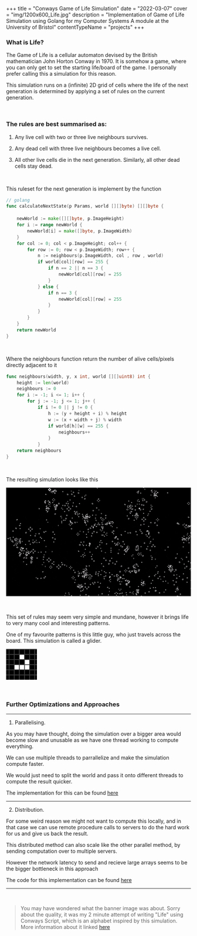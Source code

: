 +++
title = "Conways Game of Life Simulation"
date = "2022-03-07"
cover = "img/1200x600_Life.jpg"
description = "Implementation of Game of Life Simulation using Golang for my Computer Systems A module at the University of Bristol"
contentTypeName = "projects"
+++

### What is Life?

The Game of Life is a cellular automaton devised by the British mathematician John Horton Conway in 1970. It is somehow a game, where you can only get to set the starting life/board of the game. I personally prefer calling this a simulation for this reason. 

This simulation runs on a (infinite) 2D grid of cells where the life of the next generation is determined by applying a set of rules on the current generation.

&nbsp;

### The rules are best summarised as:

1. Any live cell with two or three live neighbours survives.

2. Any dead cell with three live neighbours becomes a live cell.

3. All other live cells die in the next generation. Similarly, all other dead cells stay dead.

&nbsp;

This ruleset for the next generation is implement by the function

```go
// golang
func calculateNextState(p Params, world [][]byte) [][]byte {

	newWorld := make([][]byte, p.ImageHeight)
	for i := range newWorld {
		newWorld[i] = make([]byte, p.ImageWidth)
	}
	for col := 0; col < p.ImageHeight; col++ {
		for row := 0; row < p.ImageWidth; row++ {
			n := neighbours(p.ImageWidth, col , row , world)
			if world[col][row] == 255 {
				if n == 2 || n == 3 {
					newWorld[col][row] = 255
				}
			} else {
				if n == 3 {
					newWorld[col][row] = 255
				}
			}
		}
	}
	return newWorld
}
```
&nbsp;

Where the neighbours function return the number of alive cells/pixels directly adjacent to it
&nbsp;

```go
func neighbours(width, y, x int, world [][]uint8) int {
	height := len(world)
	neighbours := 0
	for i := -1; i <= 1; i++ {
		for j := -1; j <= 1; j++ {
			if i != 0 || j != 0 {
				h := (y + height + i) % height
				w := (x + width + j) % width
				if world[h][w] == 255 {
					neighbours++
				}
			}
	return neighbours
}
```

&nbsp;

The resulting simulation looks like this 

![GOL Simulation](/img/gol_new.gif)

&nbsp;

This set of rules may seem very simple and mundane, however it brings life to very many cool and interesting patterns. 

One of my favourite patterns is this little guy, who just travels across the board. This simulation is called a glider.

![Glider](/img/gol_glider.gif)

&nbsp;

### Further Optimizations and Approaches
---------------------------------------

1) Parallelising.

As you may have thought, doing the simulation over a bigger area would become slow and unusable as we have one thread working to compute everything. 

We can use multiple threads to parrallelize and make the simulation compute faster. 

We would just need to split the world and pass it onto different threads to compute the result quicker.

The implementation for this can be found [here](https://github.com/nafaaal/parallel_gol_coursework)

---------------------------------------

2) Distribution.

For some weird reason we might not want to compute this locally, and in that case we can use remote procedure calls to servers to do the hard work for us and give us back the result. 

This distributed method can also scale like the other parallel method, by sending computation over to multiple servers. 

However the network latency to send and recieve large arrays seems to be the bigger bottleneck in this approach

The code for this implementation can be found [here](https://github.com/nafaaal/distributed_gol_coursework)

---------------------------------------


&nbsp;

> You may have wondered what the banner image was about. Sorry about the quality, it was my 2 minute attempt of writing "Life" using Conways Script, which is an alphabet inspired by this simulation. More information about it linked [here](https://omniglot.com/conscripts/conway.htm)
